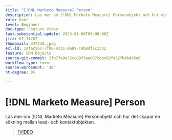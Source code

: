 ```yaml
---
title: "[!DNL Marketo Measure] Person"
description: Läs mer om [!DNL Marketo Measure] Personobjekt och hur det skapar en sökning mellan lead- och kontaktobjekten.
role: User
level: Beginner
doc-type: Feature Video
last-substantial-update: 2023-01-06T00:00:00Z
jira: KT-11707
thumbnail: 347230.jpeg
exl-id: 1afac56c-7f88-4331-aab9-c4b8df5c2332
feature: CRM Objects
source-git-commit: 2fb7fa9e72cc89f3ae867cbbc02fd62fb4b485e6
workflow-type: tm+mt
source-wordcount: '36'
ht-degree: 0%

---
```


# [!DNL Marketo Measure] Person

Läs mer om [!DNL Marketo Measure] Personobjekt och hur det skapar en sökning mellan lead- och kontaktobjekten.

>[!VIDEO](https://video.tv.adobe.com/v/347230/?quality=12&learn=on)
